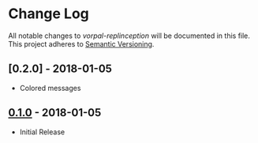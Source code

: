 # Change Log

All notable changes to *vorpal-replinception* will be documented in this file.
This project adheres to [Semantic Versioning](http://semver.org/).

## [0.2.0] - 2018-01-05
- Colored messages

## [0.1.0] - 2018-01-05
- Initial Release

[unreleased]: https://github.com/AdrieanKhisbe/hapi-configue/compare/v0.2.0...HEAD
[0.1.0]: https://github.com/AdrieanKhisbe/hapi-configue/compare/v0.1.0....v0.2.0
[0.1.0]: https://github.com/AdrieanKhisbe/hapi-configue/compare/9b9ae33....v0.1.0
